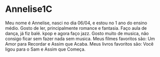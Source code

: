 # Annelise1C
Meu nome é Annelise, nasci no dia 06/04, e estou no 1 ano do ensino médio.
Gosto de ler, principalmente romance e fantasia.
Faço aula de dança, já fiz balé. kpop e agora faço jazz.
Gosto muito de musica, não consigo ficar sem fazer nada sem musica.
Meus filmes favoritos são: Um Amor para Recordar e Assim que Acaba.
Meus livros favoritos são: Você ligou para o Sam e Assim que Começa.
